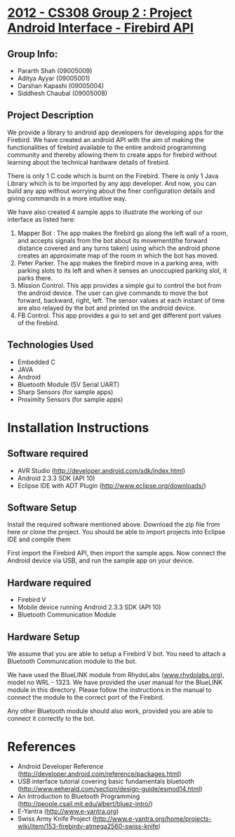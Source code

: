 [2012 - CS308  Group 2 : Project Android Interface - Firebird API](#)
================================================================

Group Info:
------------
+   Pararth Shah (09005009)
+   Aditya Ayyar (09005001)
+   Darshan Kapashi (09005004)
+   Siddhesh Chaubal (09005008)


Project Description
-------------------

We provide a library to android app developers for developing apps for the Firebird. We have created an android API with the aim of making the functionalities of firebird available to the entire android programming community and thereby allowing them to create apps for firebird without learning about the technical hardware details of firebird.

There is only 1 C code which is burnt on the Firebird.
There is only 1 Java Library which is to be imported by any app developer.
And now, you can build any app without worrying about the finer configuration details and giving commands in a more intuitive way.

We have also created 4 sample apps to illustrate the working of our interface as listed here:
1) Mapper Bot : The app makes the firebird go along the left wall of a room, and accepts signals from the bot about its movement(the forward distance covered and any turns taken) using which the android phone creates an approximate map of the room in which the bot has moved.
2) Peter Parker. The app makes the firebird move in a parking area, with parking slots to its left and when it senses an unoccupied parking slot, it parks there.
3) Mission Control. This app provides a simple gui to control the bot from the android device. The user can give commands to move the bot forward, backward, right, left. The sensor values at each instant of time are also relayed by the bot and printed on the android device.
4) FB Control. This app provides a gui to set and get different port values of the firebird.

Technologies Used
-------------------

+   Embedded C
+   JAVA
+   Android
+   Bluetooth Module (5V Serial UART)
+	Sharp Sensors (for sample apps)
+	Proximity Sensors (for sample apps)

Installation Instructions
=========================

Software required
-----------------

+	AVR Studio (http://developer.android.com/sdk/index.html)
+	Android 2.3.3 SDK (API 10)
+	Eclipse IDE with ADT Plugin (http://www.eclipse.org/downloads/)

Software Setup
--------------

Install the required software mentioned above. Download the zip file from here or clone the project. You should be able to import projects into Eclipse IDE and compile them

First import the Firebird API, then import the sample apps. Now connect the Android device via USB, and run the sample app on your device.

Hardware required
-----------------

+	Firebird V
+	Mobile device running Android 2.3.3 SDK (API 10)
+	Bluetooth Communication Module

Hardware Setup
--------------

We assume that you are able to setup a Firebird V bot. You need to attach a Bluetooth Communication module to the bot. 

We have used the BlueLINK module from RhydoLabs (www.rhydolabs.org), model no WRL - 1323. We have provided the user manual for the BlueLINK module in this directory. Please follow the instructions in the manual to connect the module to the correct port of the Firebird.

Any other Bluetooth module should also work, provided you are able to connect it correctly to the bot.

References
===========

+	Android Developer Reference (http://developer.android.com/reference/packages.html)
+	USB interface tutorial covering basic fundamentals bluetooth (http://www.eeherald.com/section/design-guide/esmod14.html)
+	An Introduction to Bluetooth Programming (http://people.csail.mit.edu/albert/bluez-intro/)
+	E-Yantra (http://www.e-yantra.org)
+	Swiss Army Knife Project (http://www.e-yantra.org/home/projects-wiki/item/153-firebirdv-atmega2560-swiss-knife)
